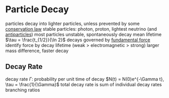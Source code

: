 # Particle Decay
particles decay into lighter particles, unless prevented by some [conservation law](conservation-law-particle.md)
stable particles: photon, proton, lightest neutrino (and [antiparticles](history-particle-physics.md#antiparticles))
	most particles unstable, spontaneously decay
		mean lifetime $\tau = \frac{t_{1/2}}{\ln 2}$
		decays governed by [fundamental force](fundamental-interaction.md)
			identify force by decay lifetime (weak > electromagnetic > strong)
		larger mass difference, faster decay
## Decay Rate
decay rate $\Gamma$: probability per unit time of decay
	$N(t) = N(0)e^{-\Gamma t}, \tau = \frac{1}{\Gamma}$
	total decay rate is sum of individual decay rates
		branching ratios